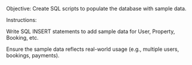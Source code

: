 Objective: Create SQL scripts to populate the database with sample data.

Instructions:

Write SQL INSERT statements to add sample data for User, Property, Booking, etc.

Ensure the sample data reflects real-world usage (e.g., multiple users, bookings, payments).

